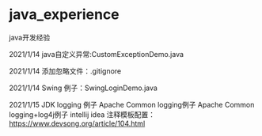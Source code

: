 # java_experience
java开发经验

2021/1/14
java自定义异常:CustomExceptionDemo.java

2021/1/14
添加忽略文件：.gitignore

2021/1/14
Swing 例子：SwingLoginDemo.java

2021/1/15
JDK logging 例子
Apache Common logging例子
Apache Common logging+log4j例子
intellij idea 注释模板配置：https://www.devsong.org/article/104.html